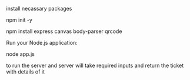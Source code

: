 install necassary packages

npm init -y 

npm install express canvas body-parser qrcode

Run your Node.js application:

node app.js

to run the server and server will take required inputs and return the ticket with details of it
